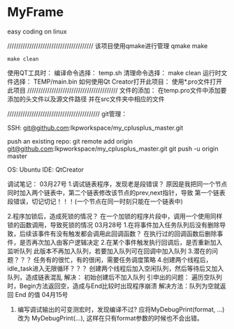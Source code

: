 # MyFrame
easy coding on linux 


///////////////////////////////////////
该项目使用qmake进行管理
	qmake
	make

	make clean
使用QT工具时：
	编译命令选择：
		temp.sh
	清理命令选择：
		make clean
运行时文件选择：
	TEMP/main.bin
如何使用Qt Creator打开此项目：
	使用*.pro文件打开此项目
/////////////////////////////////////////
文件的添加：
	在temp.pro文件中添加要添加的头文件以及源文件路径
	并在src文件夹中相应的文件

//////////////////////////////////////////
git管理：

SSH:
	git@github.com:lkpworkspace/my_cplusplus_master.git

push an existing repo:
	git remote add origin git@github.com:lkpworkspace/my_cplusplus_master.git
	git push -u origin master











OS:
	Ubuntu
IDE:
	QtCreator

调试笔记：
03月27号
1.调试链表程序，发现老是段错误？
	原因是我把同一个节点同时加入两个链表中，第二个链表修改该节点的prev,next指针，导致
	第一个链表段错误，切记切记！！！(一个节点在同一时刻只能在一个链表中)

2.程序加锁后，造成死锁的情况？
	在一个加锁的程序片段中，调用一个使用同样锁的函数调用，导致死锁的情况
03月28号
1.在将事件加入任务队列后没有删除导致，后续该事件有没有触发都会调用此回调函数？
	在执行过的回调函数后删除事件，是否再次加入由客户逻辑决定
2.在某个事件触发执行回调后，是否重新加入监听队列
	此版本不再加入队列，若要加入队列可在回调中加入队列
3.潜在的问题？？？
	任务有的很忙，有的很闲，需要任务调度策略
4.创建两个线程后，idle_task进入无限循环？？？
	创建两个线程后加入空闲队列，然后等待后又加入队列，造成链表混乱
	解决： 初始创建后不加入队列
	引申出的问题：
		遍历空队列时，Begin方法返回空，造成与End比较时出现程序崩溃
		解决方法：队列为空就返回 End 的值
04月15号
1. 编写调试输出的可变测宏时，发现编译不过?
	应将MyDebugPrint(format, ...) 改为 MyDebugPrint(...), 这样在只有format参数的时候也不会出错。
















